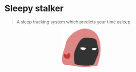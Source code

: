 # Sleepy stalker
> A sleep tracking system which predicts your time asleep.

<p align="center">
	<img alt="sleepy-stalker-logo" src="./media/sleepy_stalker.svg" width="128" height="128"/>
</p>
